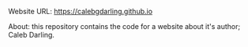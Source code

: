 Website URL: https://calebgdarling.github.io

About: this repository contains the code for a website about it's author; Caleb Darling.
